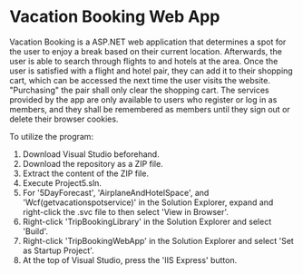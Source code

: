 # Vacation Booking Web App

Vacation Booking is a ASP.NET web application that determines a spot for the user to enjoy a break based on their current location. Afterwards, the user is able to search through flights to and hotels at the area. Once the user is satisfied with a flight and hotel pair, they can add it to their shopping cart, which can be accessed the next time the user visits the website. "Purchasing" the pair shall only clear the shopping cart. The services provided by the app are only available to users who register or log in as members, and they shall be remembered as members until they sign out or delete their browser cookies.

To utilize the program:
1. Download Visual Studio beforehand.
2. Download the repository as a ZIP file.
3. Extract the content of the ZIP file.
4. Execute Project5.sln.
5. For '5DayForecast', 'AirplaneAndHotelSpace', and 'Wcf(getvacationspotservice)' in the Solution Explorer, expand and right-click the .svc file to then select 'View in Browser'.
6. Right-click 'TripBookingLibrary' in the Solution Explorer and select 'Build'.
7. Right-click 'TripBookingWebApp' in the Solution Explorer and select 'Set as Startup Project'.
8. At the top of Visual Studio, press the 'IIS Express' button.
